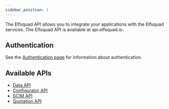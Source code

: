 ```yaml
---
sidebar_position: 1
---
```


The Elfsquad API allows you to integrate your applications with the Elfsquad services. The Elfsquad API is available at api.elfsquad.io.

## Authentication
See the [Authentication page](/docs/authentication) for information about authentication.

## Available APIs

* [Data API](/docs/apis/data-api)
* [Configurator API](/docs/apis/configurator-api)
* [SCIM API](/docs/apis/scim-api)
* [Quotation API](/docs/apis/quotation-api)

